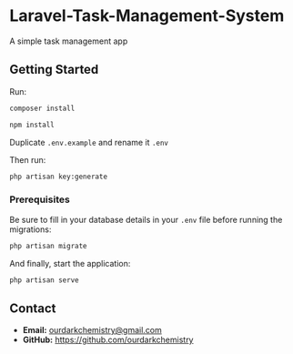 # Laravel-Task-Management-System

A simple task management app

## Getting Started

Run:

```bash
composer install
```

```bash
npm install
```

Duplicate `.env.example` and rename it `.env`

Then run:

```bash
php artisan key:generate
```

### Prerequisites

Be sure to fill in your database details in your `.env` file before running the migrations:

```bash
php artisan migrate
```

And finally, start the application:

```bash
php artisan serve
```

## Contact
- **Email:** ourdarkchemistry@gmail.com
- **GitHub:** https://github.com/ourdarkchemistry

